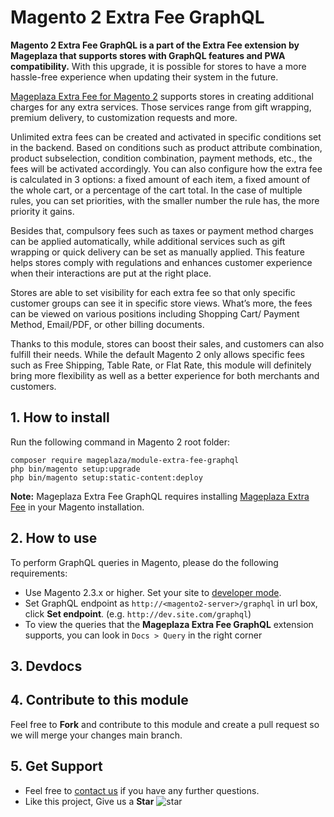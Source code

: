 # Magento 2 Extra Fee GraphQL

**Magento 2 Extra Fee GraphQL is a part of the Extra Fee extension by Mageplaza that supports stores with GraphQL features and PWA compatibility.** With this upgrade, it is possible for stores to have a more hassle-free experience when updating their system in the future.

[Mageplaza Extra Fee for Magento 2](https://www.mageplaza.com/magento-2-extra-fee/) supports stores in creating additional charges for any extra services. Those services range from gift wrapping, premium delivery, to customization requests and more.

Unlimited extra fees can be created and activated in specific conditions set in the backend. Based on conditions such as product attribute combination, product subselection, condition combination, payment methods, etc., the fees will be activated accordingly. You can also configure how the extra fee is calculated in 3 options: a fixed amount of each item, a fixed amount of the whole cart, or a percentage of the cart total. In the case of multiple rules, you can set priorities, with the smaller number the rule has, the more priority it gains.

Besides that, compulsory fees such as taxes or payment method charges can be applied automatically, while additional services such as gift wrapping or quick delivery can be set as manually applied. This feature helps stores comply with regulations and enhances customer experience when their interactions are put at the right place.  

Stores are able to set visibility for each extra fee so that only specific customer groups can see it in specific store views. What’s more, the fees can be viewed on various positions including Shopping Cart/ Payment Method, Email/PDF, or other billing documents.

Thanks to this module, stores can boost their sales, and customers can also fulfill their needs. While the default Magento 2 only allows specific fees such as Free Shipping, Table Rate, or Flat Rate, this module will definitely bring more flexibility as well as a better experience for both merchants and customers.


## 1. How to install

Run the following command in Magento 2 root folder:

```
composer require mageplaza/module-extra-fee-graphql
php bin/magento setup:upgrade
php bin/magento setup:static-content:deploy
```

**Note:**
Mageplaza Extra Fee GraphQL requires installing [Mageplaza Extra Fee](https://www.mageplaza.com/magento-2-extra-fee/) in your Magento installation.

## 2. How to use

To perform GraphQL queries in Magento, please do the following requirements:

- Use Magento 2.3.x or higher. Set your site to [developer mode](https://www.mageplaza.com/devdocs/enable-disable-developer-mode-magento-2.html).
- Set GraphQL endpoint as `http://<magento2-server>/graphql` in url box, click **Set endpoint**.
  (e.g. `http://dev.site.com/graphql`)
- To view the queries that the **Mageplaza Extra Fee GraphQL** extension supports, you can look in `Docs > Query` in the right corner

## 3. Devdocs

## 4. Contribute to this module

Feel free to **Fork** and contribute to this module and create a pull request so we will merge your changes main branch.

## 5. Get Support

- Feel free to [contact us](https://www.mageplaza.com/contact.html) if you have any further questions.
- Like this project, Give us a **Star** ![star](https://i.imgur.com/S8e0ctO.png)
